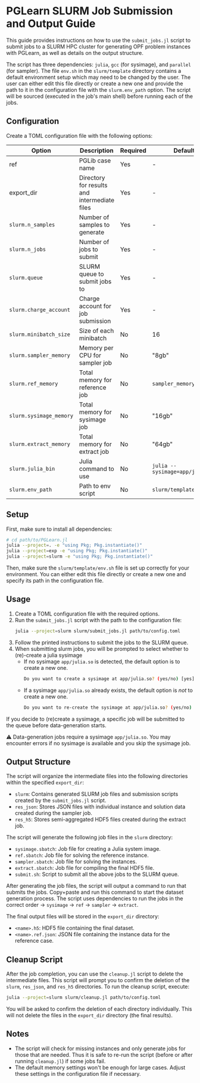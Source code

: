 # PGLearn SLURM Job Submission and Output Guide

This guide provides instructions on how to use the `submit_jobs.jl` script to submit jobs to a SLURM HPC cluster for generating OPF problem instances with PGLearn, as well as details on the output structure.

The script has three dependencies: `julia`, `gcc` (for sysimage), and `parallel` (for sampler). The file `env.sh` in the `slurm/template` directory contains a default environment setup which may need to be changed by the user. The user can either edit this file directly or create a new one and provide the path to it in the configuration file with the `slurm.env_path` option. The script will be sourced (executed in the job's main shell) before running each of the jobs.

## Configuration

Create a TOML configuration file with the following options:

| Option | Description | Required | Default |
| ------ | ----------- | -------- | ------- |
| ref | PGLib case name | Yes | - |
| export_dir | Directory for results and intermediate files | Yes | - |
| `slurm.n_samples` | Number of samples to generate | Yes | - |
| `slurm.n_jobs` | Number of jobs to submit | Yes | - |
| `slurm.queue` | SLURM queue to submit jobs to | Yes | - |
| `slurm.charge_account` | Charge account for job submission | Yes | - |
| `slurm.minibatch_size` | Size of each minibatch | No | 16 |
| `slurm.sampler_memory` | Memory per CPU for sampler job | No | "8gb" |
| `slurm.ref_memory` | Total memory for reference job | No | `sampler_memory` |
| `slurm.sysimage_memory` | Total memory for sysimage job | No | "16gb" |
| `slurm.extract_memory` | Total memory for extract job | No | "64gb" |
| `slurm.julia_bin` | Julia command to use | No | `julia --sysimage=app/julia.so` |
| `slurm.env_path` | Path to env script | No | `slurm/template/env.sh` |


## Setup

First, make sure to install all dependencies:
```bash
# cd path/to/PGLearn.jl
julia --project=. -e "using Pkg; Pkg.instantiate()"
julia --project=exp -e "using Pkg; Pkg.instantiate()"
julia --project=slurm -e "using Pkg; Pkg.instantiate()"
```
Then, make sure the `slurm/template/env.sh` file is set up correctly for your environment. You can either edit this file directly or create a new one and specify its path in the configuration file.

## Usage

1. Create a TOML configuration file with the required options.
2. Run the `submit_jobs.jl` script with the path to the configuration file:
   ```bash
   julia --project=slurm slurm/submit_jobs.jl path/to/config.toml
   ```
3. Follow the printed instructions to submit the jobs to the SLURM queue.
4. When submitting slurm jobs, you will be prompted to select whether to (re)-create a julia sysimage
   * If no sysimage `app/julia.so` is detected, the default option is to create a new one.
      ```bash
      Do you want to create a sysimage at app/julia.so? (yes/no) [yes]:
      ```
   * If a sysimage `app/julia.so` already exists, the default option is _not_ to create a new one.
      ```bash
      Do you want to re-create the sysimage at app/julia.so? (yes/no) [no]:
      ```

If you decide to (re)create a sysimage, a specific job will be submitted to the queue before data-generation starts.

⚠ Data-generation jobs require a sysimage `app/julia.so`. You may encounter errors if no sysimage is available and you skip the sysimage job.


## Output Structure

The script will organize the intermediate files into the following directories within the specified `export_dir`:

- `slurm`: Contains generated SLURM job files and submission scripts created by the `submit_jobs.jl` script.
- `res_json`: Stores JSON files with individual instance and solution data created during the sampler job.
- `res_h5`: Stores semi-aggregated HDF5 files created during the extract job.

The script will generate the following job files in the `slurm` directory:

- `sysimage.sbatch`: Job file for creating a Julia system image.
- `ref.sbatch`: Job file for solving the reference instance.
- `sampler.sbatch`: Job file for solving the instances.
- `extract.sbatch`: Job file for compiling the final HDF5 file.
- `submit.sh`: Script to submit all the above jobs to the SLURM queue.

After generating the job files, the script will output a command to run that submits the jobs. Copy+paste and run this command to start the dataset generation process. The script uses dependencies to run the jobs in the correct order -> `sysimage` -> `ref` -> `sampler` -> `extract`.

The final output files will be stored in the `export_dir` directory:

- `<name>.h5`: HDF5 file containing the final dataset.
- `<name>.ref.json`: JSON file containing the instance data for the reference case.

## Cleanup Script

After the job completion, you can use the `cleanup.jl` script to delete the intermediate files. This script will prompt you to confirm the deletion of the `slurm`, `res_json`, and `res_h5` directories. To run the cleanup script, execute:
```bash
julia --project=slurm slurm/cleanup.jl path/to/config.toml
```
You will be asked to confirm the deletion of each directory individually. This will not delete the files in the `export_dir` directory (the final results).

## Notes

- The script will check for missing instances and only generate jobs for those that are needed. Thus it is safe to re-run the script (before or after running `cleanup.jl`) if some jobs fail.
- The default memory settings won't be enough for large cases. Adjust these settings in the configuration file if necessary.